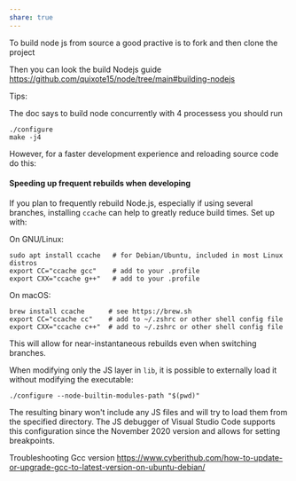 ```yaml
---
share: true
---
```


To build node js from source a good practive is to fork and then clone the project

Then you can look the build Nodejs guide https://github.com/quixote15/node/tree/main#building-nodejs

Tips:

The doc says to build node concurrently with 4 processess you should run
```
./configure
make -j4
```


However, for a faster development experience and reloading source code do this:

#### Speeding up frequent rebuilds when developing

If you plan to frequently rebuild Node.js, especially if using several branches, installing `ccache` can help to greatly reduce build times. Set up with:

On GNU/Linux:

```shell
sudo apt install ccache   # for Debian/Ubuntu, included in most Linux distros
export CC="ccache gcc"    # add to your .profile
export CXX="ccache g++"   # add to your .profile
```

On macOS:

```shell
brew install ccache      # see https://brew.sh
export CC="ccache cc"    # add to ~/.zshrc or other shell config file
export CXX="ccache c++"  # add to ~/.zshrc or other shell config file
```

This will allow for near-instantaneous rebuilds even when switching branches.

When modifying only the JS layer in `lib`, it is possible to externally load it without modifying the executable:

```shell
./configure --node-builtin-modules-path "$(pwd)"
```

The resulting binary won't include any JS files and will try to load them from the specified directory. The JS debugger of Visual Studio Code supports this configuration since the November 2020 version and allows for setting breakpoints.


Troubleshooting Gcc version
https://www.cyberithub.com/how-to-update-or-upgrade-gcc-to-latest-version-on-ubuntu-debian/